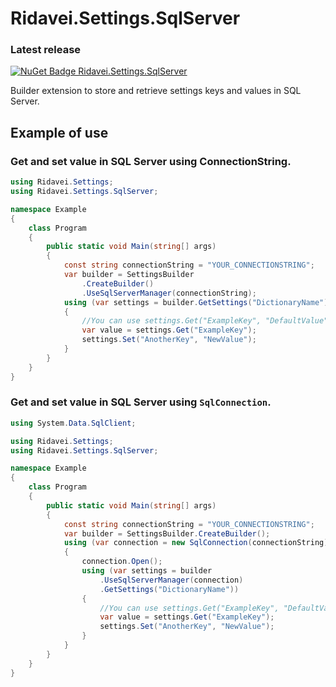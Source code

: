 # Ridavei.Settings.SqlServer

### Latest release
[![NuGet Badge Ridavei.Settings.SqlServer](https://buildstats.info/nuget/Ridavei.Settings.SqlServer)](https://www.nuget.org/packages/Ridavei.Settings.SqlServer)

Builder extension to store and retrieve settings keys and values in SQL Server.

## Example of use

### Get and set value in SQL Server using ConnectionString.
```csharp
using Ridavei.Settings;
using Ridavei.Settings.SqlServer;

namespace Example
{
    class Program
    {
        public static void Main(string[] args)
        {
            const string connectionString = "YOUR_CONNECTIONSTRING";
            var builder = SettingsBuilder
                .CreateBuilder()
                .UseSqlServerManager(connectionString);
            using (var settings = builder.GetSettings("DictionaryName"))
            {
                //You can use settings.Get("ExampleKey", "DefaultValue") if you want to retrieve the default value if the key doesn't exists.
                var value = settings.Get("ExampleKey");
                settings.Set("AnotherKey", "NewValue");
            }
        }
    }
}

```

### Get and set value in SQL Server using `SqlConnection`.
```csharp
using System.Data.SqlClient;

using Ridavei.Settings;
using Ridavei.Settings.SqlServer;

namespace Example
{
    class Program
    {
        public static void Main(string[] args)
        {
            const string connectionString = "YOUR_CONNECTIONSTRING";
            var builder = SettingsBuilder.CreateBuilder();
            using (var connection = new SqlConnection(connectionString))
            {
                connection.Open();
                using (var settings = builder
                    .UseSqlServerManager(connection)
                    .GetSettings("DictionaryName"))
                {
                    //You can use settings.Get("ExampleKey", "DefaultValue") if you want to retrieve the default value if the key doesn't exists.
                    var value = settings.Get("ExampleKey");
                    settings.Set("AnotherKey", "NewValue");
                }
            }
        }
    }
}

```
